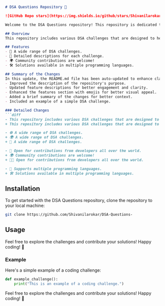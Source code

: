 ```markdown
# DSA Questions Repository 🚀

![GitHub Repo stars](https://img.shields.io/github/stars/Shivanilarokar/DSA-Questions-) ![GitHub forks](https://img.shields.io/github/forks/Shivanilarokar/DSA-Questions-) ![GitHub issues](https://img.shields.io/github/issues/Shivanilarokar/DSA-Questions-)

Welcome to the DSA Questions repository! This repository is dedicated to providing a collection of Data Structures and Algorithms (DSA) coding challenges aimed at enhancing your problem-solving skills. Each challenge comes with a detailed description and can be solved using different programming languages.

## Overview
This repository includes various DSA challenges that are designed to help you practice coding and improve your understanding of algorithms and data structures.

## Features
- 🌟 A wide range of DSA challenges.
- 📖 Detailed descriptions for each challenge.
- 🌍 Community contributions are welcome!
- 🛠️ Solutions available in multiple programming languages.

## Summary of the Changes
In this update, the README.md file has been auto-updated to enhance clarity and usability. The following changes were made:
- Improved the description of the repository's purpose.
- Updated feature descriptions for better engagement and clarity.
- Enhanced the features section with emojis for better visual appeal.
- Added a brief summary of the changes for better context.
- Included an example of a simple DSA challenge.

### Detailed Changes
```diff
- This repository includes various DSA challenges that are designed to help you practice and improve your coding skills.
+ This repository includes various DSA challenges that are designed to help you practice coding and improve your understanding of algorithms and data structures.

- 🌐 A wide range of DSA challenges.
+ 🌍 A wide range of DSA challenges.
+ 🌟 A wide range of DSA challenges.

- 🤝 Open for contributions from developers all over the world.
+ 🌍 Community contributions are welcome!
+ 👩‍💻 Open for contributions from developers all over the world.

- 🚀 Supports multiple programming languages.
+ 🛠️ Solutions available in multiple programming languages.
```

## Installation
To get started with the DSA Questions repository, clone the repository to your local machine:

```bash
git clone https://github.com/Shivanilarokar/DSA-Questions-
```

## Usage
Feel free to explore the challenges and contribute your solutions! Happy coding! 🎉

### Example
Here's a simple example of a coding challenge:

```python
def example_challenge():
    print("This is an example of a coding challenge.")
```

Feel free to explore the challenges and contribute your solutions! Happy coding! 🎉
```
